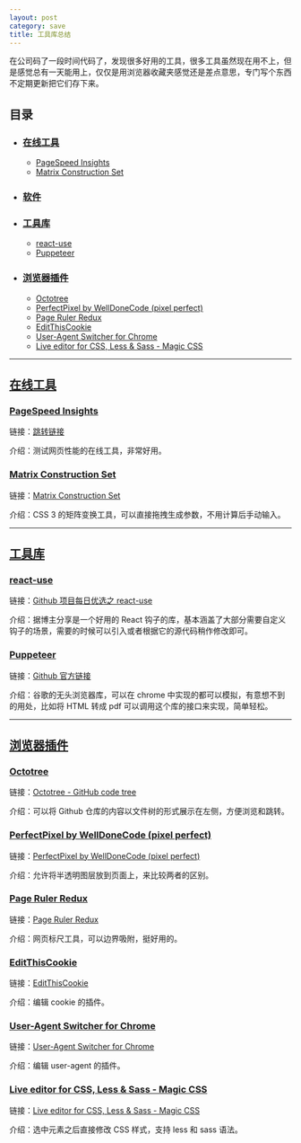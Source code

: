```yaml
---
layout: post
category: save
title: 工具库总结
---
```


在公司码了一段时间代码了，发现很多好用的工具，很多工具虽然现在用不上，但是感觉总有一天能用上，仅仅是用浏览器收藏夹感觉还是差点意思，专门写个东西不定期更新把它们存下来。

## 目录

- ### [在线工具](#在线工具)

  - [PageSpeed Insights](#pagespeedinsights)
  - [Matrix Construction Set](#matrixconstructionset)

- ### [软件](#软件)

- ### [工具库](#工具库)

  - [react-use](#reactuse)
  - [Puppeteer](#puppeteer)

- ### [浏览器插件](浏览器插件)

  - [Octotree](#octotree)
  - [PerfectPixel by WellDoneCode (pixel perfect)](#pixelperfect)
  - [Page Ruler Redux](#pagerulerredux)
  - [EditThisCookie](#editthiscookie)
  - [User-Agent Switcher for Chrome](#useragentswitcher)
  - [Live editor for CSS, Less & Sass - Magic CSS](#liveeditorforcss)

  

---

## [在线工具](#在线工具)

### [PageSpeed Insights](#pagespeedinsights)

链接：[跳转链接](https://developers.google.com/speed/pagespeed/insights/)

介绍：测试网页性能的在线工具，非常好用。

### [Matrix Construction Set](#matrixconstructionset)

链接：[Matrix Construction Set](http://www.useragentman.com/matrix/)

介绍：CSS 3 的矩阵变换工具，可以直接拖拽生成参数，不用计算后手动输入。

---

## [工具库](#工具库)

### [react-use](#reactuse)

链接：[Github 项目每日优选之 react-use](https://juejin.cn/post/7005497283399647268)

介绍：据博主分享是一个好用的 React 钩子的库，基本涵盖了大部分需要自定义钩子的场景，需要的时候可以引入或者根据它的源代码稍作修改即可。

### [Puppeteer](#puppeteer)

链接：[Github 官方链接](https://github.com/puppeteer/puppeteer)

介绍：谷歌的无头浏览器库，可以在 chrome 中实现的都可以模拟，有意想不到的用处，比如将 HTML 转成 pdf 可以调用这个库的接口来实现，简单轻松。

---

## [浏览器插件](#浏览器插件)

### [Octotree](#octotree)

链接：[Octotree - GitHub code tree](https://chrome.google.com/webstore/detail/octotree-github-code-tree/bkhaagjahfmjljalopjnoealnfndnagc/related)

介绍：可以将 Github 仓库的内容以文件树的形式展示在左侧，方便浏览和跳转。

### [PerfectPixel by WellDoneCode (pixel perfect)](#pixelperfect)

链接：[PerfectPixel by WellDoneCode (pixel perfect)](https://chrome.google.com/webstore/detail/perfectpixel-by-welldonec/dkaagdgjmgdmbnecmcefdhjekcoceebit)

介绍：允许将半透明图层放到页面上，来比较两者的区别。

### [Page Ruler Redux](#pagerulerredux)

链接：[Page Ruler Redux](https://chrome.google.com/webstore/detail/page-ruler-redux/giejhjebcalaheckengmchjekofhhmal)

介绍：网页标尺工具，可以边界吸附，挺好用的。

### [EditThisCookie](#editthiscookie)

链接：[EditThisCookie](https://chrome.google.com/webstore/detail/editthiscookie/fngmhnnpilhplaeedifhccceomclgfbg)

介绍：编辑 cookie 的插件。

### [User-Agent Switcher for Chrome](#useragentswitcher)

链接：[User-Agent Switcher for Chrome](https://chrome.google.com/webstore/detail/user-agent-switcher-for-c/djflhoibgkdhkhhcedjiklpkjnoahfmg)

介绍：编辑 user-agent 的插件。

### [Live editor for CSS, Less & Sass - Magic CSS](#liveeditorforcss)

链接：[Live editor for CSS, Less & Sass - Magic CSS](https://chrome.google.com/webstore/detail/live-editor-for-css-less/ifhikkcafabcgolfjegfcgloomalapol/reviews)

介绍：选中元素之后直接修改 CSS 样式，支持 less 和 sass 语法。

